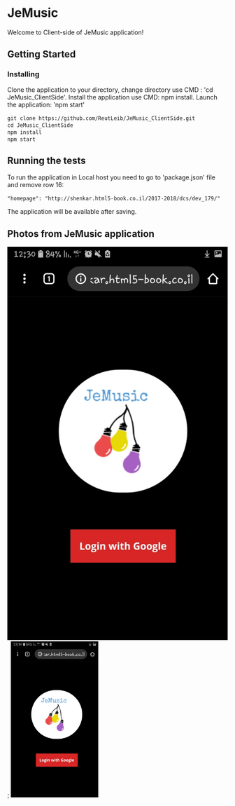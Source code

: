# JeMusic

Welcome to Client-side of JeMusic application!

## Getting Started
### Installing

Clone the application to your directory, 
change directory use CMD : 'cd JeMusic_ClientSide'.
Install the application use CMD: npm install.
Launch the application: 'npm start'

```
git clone https://github.com/ReutLeib/JeMusic_ClientSide.git
cd JeMusic_ClientSide
npm install
npm start
```

## Running the tests

To run the application in Local host you need to go to 'package.json' file 
and remove row 16:
```
"homepage": "http://shenkar.html5-book.co.il/2017-2018/dcs/dev_179/"
```
The application will be available after saving. 

## Photos from JeMusic application

![Login page](ReadMe/1.jpeg?raw=true|=200x320 "Login page");
<img src="ReadMe/1.jpeg" alt="drawing" width="200"/>
